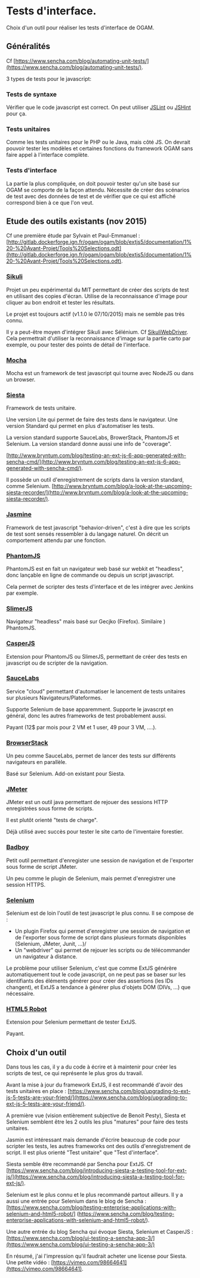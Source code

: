 # Tests d'interface.

Choix d'un outil pour réaliser les tests d'interface de OGAM.

## Généralités

Cf [https://www.sencha.com/blog/automating-unit-tests/](https://www.sencha.com/blog/automating-unit-tests/).

3 types de tests pour le javascript:

### Tests de syntaxe 

Vérifier que le code javascript est correct. On peut utiliser [JSLint](http://www.jslint.com/) ou [JSHint](http://jshint.com/) pour ça.

### Tests unitaires

Comme les tests unitaires pour le PHP ou le Java, mais côté JS.
On devrait pouvoir tester les modèles et certaines fonctions du framework OGAM sans faire appel à l'interface complète.

### Tests d'interface

La partie la plus compliquée, on doit pouvoir tester qu'un site basé sur OGAM se comporte de la façon attendu.
Nécessite de créer des scénarios de test avec des données de test et de vérifier que ce qui est affiché correspond bien à ce que l'on veut. 

## Etude des outils existants (nov 2015)

Cf une première étude par Sylvain et Paul-Emmanuel :
[http://gitlab.dockerforge.ign.fr/ogam/ogam/blob/extjs5/documentation/1%20-%20Avant-Projet/Tools%20Selections.odt](http://gitlab.dockerforge.ign.fr/ogam/ogam/blob/extjs5/documentation/1%20-%20Avant-Projet/Tools%20Selections.odt).

### [Sikuli](http://www.sikuli.org/)

Projet un peu expérimental du MIT permettant de créer des scripts de test en utilisant des copies d'écran.
Utilise de la reconnaissance d'image pour cliquer au bon endroit et tester les résultats.

Le projet est toujours actif (v1.1.0 le 07/10/2015) mais ne semble pas très connu.

Il y a peut-être moyen d'intégrer Sikuli avec Sélénium. Cf [SikuliWebDriver](https://code.google.com/p/sikuli-api/wiki/SikuliWebDriver). Cela permettrait d'utiliser la reconnaissance d'image sur la partie carto par exemple, ou pour tester des points de détail de l'interface. 

### [Mocha](https://mochajs.org/)

Mocha est un framework de test javascript qui tourne avec NodeJS ou dans un browser.

### [Siesta](http://www.bryntum.com/products/siesta/)

Framework de tests unitaire.

Une version Lite qui permet de faire des tests dans le navigateur.
Une version Standard qui permet en plus d'automatiser les tests.

La version standard supporte SauceLabs, BrowerStack, PhantomJS et Selenium.
La version standard donne aussi une info de "coverage".

[http://www.bryntum.com/blog/testing-an-ext-js-6-app-generated-with-sencha-cmd/](http://www.bryntum.com/blog/testing-an-ext-js-6-app-generated-with-sencha-cmd/).

Il possède un outil d'enregistrement de scripts dans la version standard, comme Selenium.
[http://www.bryntum.com/blog/a-look-at-the-upcoming-siesta-recorder/](http://www.bryntum.com/blog/a-look-at-the-upcoming-siesta-recorder/).

### [Jasmine](http://jasmine.github.io/)

Framework de test javascript "behavior-driven", c'est à dire que les scripts de test sont sensés ressembler à du langage naturel. On décrit un comportement attendu par une fonction.

### [PhantomJS](http://phantomjs.org/)

PhantomJS est en fait un navigateur web basé sur webkit et "headless", donc lançable en ligne de commande ou depuis un script javascript.

Cela permet de scripter des tests d'interface et de les intégrer avec Jenkins par exemple.

### [SlimerJS](http://www.slimerjs.org/)

Navigateur "headless" mais basé sur Gecjko (Firefox). Similaire ) PhantomJS.

### [CasperJS](http://casperjs.org/)

Extension pour PhantomJS ou SlimerJS, permettant de créer des tests en javascript ou de scripter de la navigation.

### [SauceLabs](https://saucelabs.com/)

Service "cloud" permettant d'automatiser le lancement de tests unitaires sur plusieurs Navigateurs/Plateformes.

Supporte Selenium de base apparemment.
Supporte le javascrpt en général, donc les autres frameworks de test probablement aussi.

Payant (12$ par mois pour 2 VM et 1 user, 49 pour 3 VM, ....).


### [BrowserStack](https://www.browserstack.com/)

Un peu comme SauceLabs, permet de lancer des tests sur différents navigateurs en parallèle.

Basé sur Selenium.
Add-on existant pour Siesta.


### [JMeter](http://jmeter.apache.org/)

JMeter est un outil java permettant de rejouer des sessions HTTP enregistrées sous forme de scripts.

Il est plutôt orienté "tests de charge".

Déjà utilisé avec succès pour tester le site carto de l'inventaire forestier.

### [Badboy](http://www.badboy.com.au/)

Petit outil permettant d'enregister une session de navigation et de l'exporter sous forme de script JMeter.

Un peu comme le plugin de Selenium, mais permet d'enregistrer une session HTTPS.

### [Selenium](http://docs.seleniumhq.org/)    

Selenium est de loin l'outil de test javascript le plus connu.
Il se compose de :
* Un plugin Firefox qui permet d'enregistrer une session de navigation et de l'exporter sous forme de script dans plusieurs formats disponibles (Selenium, JMeter, Junit, ...)/
* Un "webdriver" qui permet de rejouer les scripts ou de télécommander un navigateur à distance.

Le problème pour utiliser Selenium, c'est que comme ExtJS générère automatiquement tout le code javascript, on ne peut pas se baser sur les identifiants des éléments générer pour créer des assertions (les IDs changent), et ExtJS a tendance à générer plus d'objets DOM (DIVs, ...) que nécessaire.

### [HTML5 Robot](http://html5robot.com/) 

Extension pour Selenium permettant de tester ExtJS.

Payant.



## Choix d'un outil

Dans tous les cas, il y a du code à écrire et à maintenir pour créer les scripts de test, ce qui représente le plus gros du travail.

Avant la mise à jour du framework ExtJS, il est recommandé d'avoir des tests unitaires en place :
[https://www.sencha.com/blog/upgrading-to-ext-js-5-tests-are-your-friend/](https://www.sencha.com/blog/upgrading-to-ext-js-5-tests-are-your-friend/).

A première vue (vision entièrement subjective de Benoit Pesty), Siesta et Selenium semblent être les 2 outils les plus "matures" pour faire des tests unitaires.


Jasmin est intéressant mais demande d'écrire beaucoup de code pour scripter les tests, les autres frameworks ont des outils d'enregistrement de script. Il est plus orienté "Test unitaire" que "Test d'interface".

Siesta semble être recommandé par Sencha pour ExtJS. Cf [https://www.sencha.com/blog/introducing-siesta-a-testing-tool-for-ext-js/](https://www.sencha.com/blog/introducing-siesta-a-testing-tool-for-ext-js/).

Selenium est le plus connu et le plus recommandé partout ailleurs.
Il y a aussi une entrée pour Selenium dans le blog de Sencha : [https://www.sencha.com/blog/testing-enterprise-applications-with-selenium-and-html5-robot/]
(https://www.sencha.com/blog/testing-enterprise-applications-with-selenium-and-html5-robot/).

Une autre entrée du blog Sencha qui évoque Siesta, Selenium et CasperJS :
[https://www.sencha.com/blog/ui-testing-a-sencha-app-3/](https://www.sencha.com/blog/ui-testing-a-sencha-app-3/)


En résumé, j'ai l'impression qu'il faudrait acheter une license pour Siesta.
Une petite vidéo : [https://vimeo.com/98664641](https://vimeo.com/98664641).
